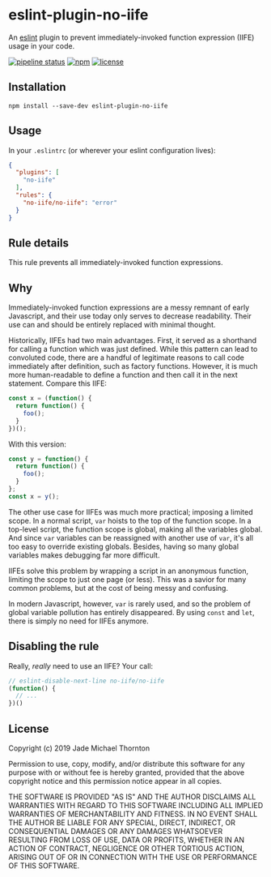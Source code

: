 # eslint-plugin-no-iife

An [eslint](http://eslint.org/) plugin to prevent immediately-invoked function
expression (IIFE) usage in your code.

[![pipeline status](https://gitlab.com/thornjad/eslint-plugin-no-iife/badges/master/pipeline.svg?style=flat-square)](https://gitlab.com/thornjad/eslint-plugin-no-iife/commits/master)
[![npm](https://img.shields.io/npm/v/eslint-plugin-no-iife.svg?style=flat-square)](https://www.npmjs.com/package/eslint-plugin-no-iife)
[![license](https://img.shields.io/badge/license-ISC-blue.svg?style=flat-square)](https://gitlab.com/thornjad/eslint-plugin-no-iife/blob/master/LICENSE)

## Installation

```shell
npm install --save-dev eslint-plugin-no-iife
```

## Usage

In your `.eslintrc` (or wherever your eslint configuration lives):

```json
{
  "plugins": [
    "no-iife"
  ],
  "rules": {
    "no-iife/no-iife": "error"
  }
}
```

## Rule details

This rule prevents all immediately-invoked function expressions.

## Why

Immediately-invoked function expressions are a messy remnant of early
Javascript, and their use today only serves to decrease readability. Their use
can and should be entirely replaced with minimal thought.

Historically, IIFEs had two main advantages. First, it served as a shorthand for
calling a function which was just defined. While this pattern can lead to
convoluted code, there are a handful of legitimate reasons to call code
immediately after definition, such as factory functions. However, it is much
more human-readable to define a function and then call it in the next statement.
Compare this IIFE:

```javascript
const x = (function() {
  return function() {
    foo();
  }
})();
```

With this version:

```javascript
const y = function() {
  return function() {
    foo();
  }
};
const x = y();
```

The other use case for IIFEs was much more practical; imposing a limited scope.
In a normal script, `var` hoists to the top of the function scope. In a
top-level script, the function scope is global, making all the variables global.
And since `var` variables can be reassigned with another use of `var`, it's all
too easy to override existing globals. Besides, having so many global variables
makes debugging far more difficult.

IIFEs solve this problem by wrapping a script in an anonymous function, limiting
the scope to just one page (or less). This was a savior for many common
problems, but at the cost of being messy and confusing.

In modern Javascript, however, `var` is rarely used, and so the problem of
global variable pollution has entirely disappeared. By using `const` and `let`,
there is simply no need for IIFEs anymore.

## Disabling the rule

Really, _really_ need to use an IIFE? Your call:

```javascript
// eslint-disable-next-line no-iife/no-iife
(function() {
  // ...
})()
```

## License

Copyright (c) 2019 Jade Michael Thornton

Permission to use, copy, modify, and/or distribute this software for any purpose
with or without fee is hereby granted, provided that the above copyright notice
and this permission notice appear in all copies.

THE SOFTWARE IS PROVIDED "AS IS" AND THE AUTHOR DISCLAIMS ALL WARRANTIES WITH
REGARD TO THIS SOFTWARE INCLUDING ALL IMPLIED WARRANTIES OF MERCHANTABILITY AND
FITNESS. IN NO EVENT SHALL THE AUTHOR BE LIABLE FOR ANY SPECIAL, DIRECT,
INDIRECT, OR CONSEQUENTIAL DAMAGES OR ANY DAMAGES WHATSOEVER RESULTING FROM LOSS
OF USE, DATA OR PROFITS, WHETHER IN AN ACTION OF CONTRACT, NEGLIGENCE OR OTHER
TORTIOUS ACTION, ARISING OUT OF OR IN CONNECTION WITH THE USE OR PERFORMANCE OF
THIS SOFTWARE.
